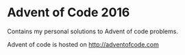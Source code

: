 # Advent of Code 2016

Contains my personal solutions to Advent of code problems.

Advent of code is hosted on http://adventofcode.com
